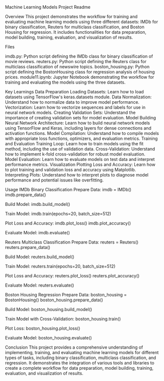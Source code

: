 Machine Learning Models Project Readme

Overview
This project demonstrates the workflow for training and evaluating machine learning models using three different datasets: IMDb for binary classification, Reuters for multiclass classification, and Boston Housing for regression. It includes functionalities for data preparation, model building, training, evaluation, and visualization of results.

Files

imdb.py: Python script defining the IMDb class for binary classification of movie reviews.
reuters.py: Python script defining the Reuters class for multiclass classification of newswire topics.
boston_housing.py: Python script defining the BostonHousing class for regression analysis of housing prices.
module11.ipynb: Jupyter Notebook demonstrating the workflow for training and evaluating the models using the three datasets.

Key Learnings
Data Preparation
Loading Datasets: Learn how to load datasets using TensorFlow's keras.datasets module.
Data Normalization: Understand how to normalize data to improve model performance.
Vectorization: Learn how to vectorize sequences and labels for use in neural network models.
Creating Validation Sets: Understand the importance of creating validation sets for model evaluation.
Model Building
Neural Network Architecture: Learn how to build neural network models using TensorFlow and Keras, including layers for dense connections and activation functions.
Model Compilation: Understand how to compile models with appropriate loss functions, optimizers, and evaluation metrics.
Training and Evaluation
Training Loop: Learn how to train models using the fit method, including the use of validation data.
Cross-Validation: Understand how to implement k-fold cross-validation for robust model evaluation.
Model Evaluation: Learn how to evaluate models on test data and interpret performance metrics.
Visualization
Plotting Loss and Accuracy: Learn how to plot training and validation loss and accuracy using Matplotlib.
Interpreting Plots: Understand how to interpret plots to diagnose model performance and potential issues like overfitting.

Usage
IMDb Binary Classification
Prepare Data:
imdb = IMDb()
imdb.prepare_data()

Build Model:
imdb.build_model()

Train Model:
imdb.train(epochs=20, batch_size=512)

Plot Loss and Accuracy:
imdb.plot_loss()
imdb.plot_accuracy()

Evaluate Model:
imdb.evaluate()

Reuters Multiclass Classification
Prepare Data:
reuters = Reuters()
reuters.prepare_data()

Build Model:
reuters.build_model()

Train Model:
reuters.train(epochs=20, batch_size=512)

Plot Loss and Accuracy:
reuters.plot_loss()
reuters.plot_accuracy()

Evaluate Model:
reuters.evaluate()

Boston Housing Regression
Prepare Data:
boston_housing = BostonHousing()
boston_housing.prepare_data()

Build Model:
boston_housing.build_model()

Train Model with Cross-Validation:
boston_housing.train()

Plot Loss:
boston_housing.plot_loss()

Evaluate Model:
boston_housing.evaluate()

Conclusion
This project provides a comprehensive understanding of implementing, training, and evaluating machine learning models for different types of tasks, including binary classification, multiclass classification, and regression. It demonstrates the integration of various tools and libraries to create a complete workflow for data preparation, model building, training, evaluation, and visualization of results.
